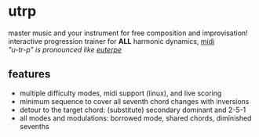 # utrp
master music and your instrument for free composition and improvisation!  
interactive progression trainer for **ALL** harmonic dynamics, [midi](https://wiki.archlinux.org/title/USB_MIDI_keyboards)  
*"u-tr-p" is pronounced like [euterpe](https://en.wikipedia.org/wiki/Euterpe)*

## features
- multiple difficulty modes, midi support (linux), and live scoring
- minimum sequence to cover all seventh chord changes with inversions
- detour to the target chord: (substitute) secondary dominant and 2-5-1
- all modes and modulations: borrowed mode, shared chords, diminished sevenths
